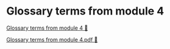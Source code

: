 # Glossary terms from module 4

[Glossary terms from module 4 🔗](https://www.coursera.org/learn/strategies-for-cloud-security-risk-management/supplement/Crr6Q/glossary-terms-from-module-4)

[Glossary terms from module 4.pdf 🔗](https://1drv.ms/b/c/526c45566c8c239a/EdV1xVmax-1LqxHKNQqgGdQBK3BKHDPhNKPpc5jOH-quxA?e=2FtDA9)
